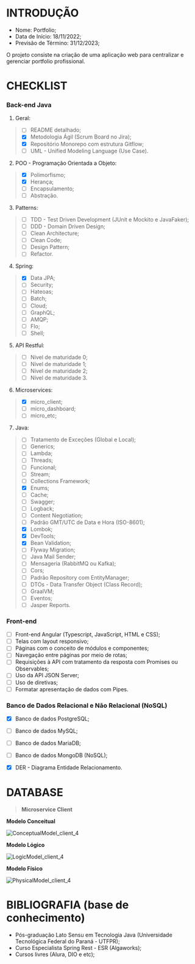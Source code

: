 # INTRODUÇÃO

- Nome: Portfolio;
- Data de Início: 18/11/2022;
- Previsão de Término: 31/12/2023;

O projeto consiste na criação de uma aplicação web para centralizar e gerenciar portfolio profissional. 


# CHECKLIST

### Back-end Java

1. Geral:
> - [ ] README detalhado;
> - [x] Metodologia Ágil (Scrum Board no Jira);
> - [x] Repositório Monorepo com estrutura Gitflow;
> - [ ] UML - Unified Modeling Language (Use Case).

2. POO - Programação Orientada a Objeto:
> - [x] Polimorfismo; 
> - [x] Herança; 
> - [ ] Encapsulamento; 
> - [ ] Abstração.

3. Patterns:
> - [ ] TDD - Test Driven Development (JUnit e Mockito e JavaFaker);
> - [ ] DDD - Domain Driven Design;
> - [ ] Clean Architecture;
> - [ ] Clean Code;
> - [ ] Design Pattern;
> - [ ] Refactor.

4. Spring:
> - [x] Data JPA; 
> - [ ] Security; 
> - [ ] Hateoas; 
> - [ ] Batch; 
> - [ ] Cloud; 
> - [ ] GraphQL; 
> - [ ] AMQP; 
> - [ ] Flo; 
> - [ ] Shell; 

5. API Restful:
> - [ ] Nível de maturidade 0;
> - [ ] Nível de maturidade 1;
> - [ ] Nível de maturidade 2;
> - [ ] Nível de maturidade 3.

6. Microservices: 
> - [x] micro_client; 
> - [ ] micro_dashboard; 
> - [ ] micro_etc;

7. Java: 
> - [ ] Tratamento de Exceções (Global e Local);
> - [ ] Generics;
> - [ ] Lambda;
> - [ ] Threads;
> - [ ] Funcional;
> - [ ] Stream;
> - [ ] Collections Framework;
> - [x] Enums;
> - [ ] Cache;
> - [ ] Swagger;
> - [ ] Logback;
> - [ ] Content Negotiation;
> - [ ] Padrão GMT/UTC de Data e Hora (ISO-8601);
> - [x] Lombok; 
> - [x] DevTools;
> - [x] Bean Validation;
> - [ ] Flyway Migration;
> - [ ] Java Mail Sender;
> - [ ] Mensageria (RabbitMQ ou Kafka);
> - [ ] Cors;
> - [ ] Padrão Repository com EntityManager;
> - [ ] DTOs - Data Transfer Object (Class Record);
> - [ ] GraalVM;
> - [ ] Eventos;
> - [ ] Jasper Reports.

### Front-end

- [ ] Front-end Angular (Typescript, JavaScript, HTML e CSS);
- [ ] Telas com layout responsivo;
- [ ] Páginas com o conceito de módulos e componentes;
- [ ] Navegação entre páginas por meio de rotas;
- [ ] Requisições à API com tratamento da resposta com Promises ou Observables;
- [ ] Uso da API JSON Server;
- [ ] Uso de diretivas;
- [ ] Formatar apresentação de dados com Pipes.

### Banco de Dados Relacional e Não Relacional (NoSQL)

- [x] Banco de dados PostgreSQL;
- [ ] Banco de dados MySQL;
- [ ] Banco de dados MariaDB;
- [ ] Banco de dados MongoDB (NoSQL);
- [x] DER - Diagrama Entidade Relacionamento.


# DATABASE

> __Microservice Client__

__Modelo Conceitual__

![ConceptualModel_client_4](https://user-images.githubusercontent.com/64662590/205642135-fb61485d-d0e7-40b1-aa66-3502515fbe58.png)

__Modelo Lógico__

![LogicModel_client_4](https://user-images.githubusercontent.com/64662590/205642082-bcdefccb-837a-439c-b53d-91b34d3f29b2.png)

__Modelo Físico__

![PhysicalModel_client_4](https://user-images.githubusercontent.com/64662590/205642040-1a1d8a1d-a610-45fb-82a4-b11aa37b7dae.png)

# BIBLIOGRAFIA (base de conhecimento)

- Pós-graduação Lato Sensu em Tecnologia Java (Universidade Tecnológica Federal do Paraná - UTFPR);
- Curso Especialista Spring Rest - ESR (Algaworks);
- Cursos livres (Alura, DIO e etc);


